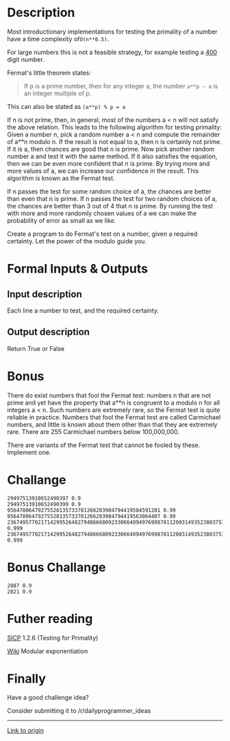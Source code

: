 # Description

Most introductionary implementations for testing the primality of a number have a time complexity of`O(n**0.5)`.

For large numbers this is not a feasible strategy, for example testing a [400](https://en.wikipedia.org/wiki/Largest_known_prime_number) digit number.

Fermat's little theorem states:

>  If p is a prime number, then for any integer a, the number `a**p − a` is an integer multiple of p. 

This can also be stated as `(a**p) % p = a`

If n is not prime, then, in general, most of the numbers a < n will not satisfy the above relation. This leads to the following algorithm for testing primality: Given a number n, pick a random number a < n and compute the remainder of a**n modulo n. If the result is not equal to a, then n is certainly not prime. If it is a, then chances are good that n is prime. Now pick another random number a and test it with the same method. If it also satisfies the equation, then we can be even more confident that n is prime. By trying more and more values of a, we can increase our confidence in the result. This algorithm is known as the Fermat test.

If n passes the test for some random choice of a, the chances are better than even that n is prime. If n passes the test for two random choices of a, the chances are better than 3 out of 4 that n is prime. By running the test with more and more randomly chosen values of a we can make the probability of error as small as we like.

Create a program to do Fermat's test on a number, given a required certainty. Let the power of the modulo guide you.

# Formal Inputs & Outputs

## Input description

Each line a number to test, and the required certainty.

## Output description

Return True or False

# Bonus

There do exist numbers that fool the Fermat test: numbers n that are not prime and yet have the property that a**n is congruent to a modulo n for all integers a < n. Such numbers are extremely rare, so the Fermat test is quite reliable in practice. Numbers that fool the Fermat test are called Carmichael numbers, and little is known about them other than that they are extremely rare. There are 255 Carmichael numbers below 100,000,000.

There are variants of the Fermat test that cannot be fooled by these. Implement one.

# Challange

    29497513910652490397 0.9
    29497513910652490399 0.9
    95647806479275528135733781266203904794419584591201 0.99
    95647806479275528135733781266203904794419563064407 0.99
    2367495770217142995264827948666809233066409497699870112003149352380375124855230064891220101264893169 0.999
    2367495770217142995264827948666809233066409497699870112003149352380375124855230068487109373226251983 0.999

# Bonus Challange

    2887 0.9
    2821 0.9

# Futher reading

[SICP](https://mitpress.mit.edu/sicp/toc/toc.html) 1.2.6 (Testing for Primality)

[Wiki](https://en.wikipedia.org/wiki/Modular_exponentiation) Modular exponentiation


# Finally

Have a good challenge idea?

Consider submitting it to /r/dailyprogrammer_ideas

---

[Link to origin](https://www.reddit.com/r/dailyprogrammer/7pmt9c)